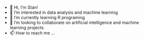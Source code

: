 - 👋 Hi, I’m Stan!
- 👀 I’m interested in data analysis and machine learning
- 🌱 I’m currently learning R programing
- 💞️ I’m looking to collaborate on artificial intelligence and machine learning projects
- 📫 How to reach me ...

<!---
sfatkhutdinov/sfatkhutdinov is a ✨ special ✨ repository because its `README.md` (this file) appears on your GitHub profile.
You can click the Preview link to take a look at your changes.
--->
